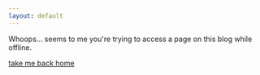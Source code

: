 ```yaml
---
layout: default
---
```


Whoops... seems to me you're trying to access a page on this blog while offline.

<a role="button" href="/" class="btn btn-outline-dark">take me back home</a>
